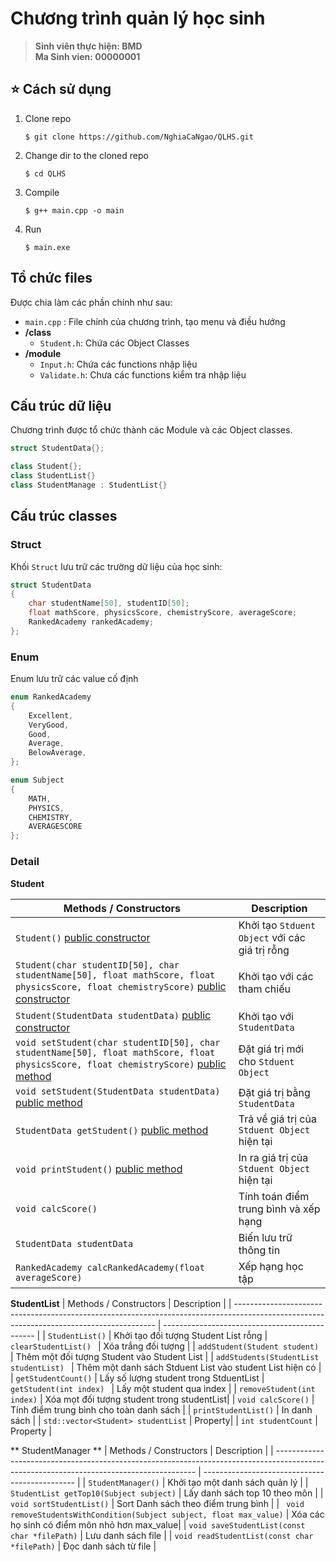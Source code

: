 # Chương trình quản lý học sinh

> **Sinh viên thực hiện: BMD**  
> **Ma Sinh vien: 00000001**

## :star: Cách sử dụng

1. Clone repo
   ```shell
   $ git clone https://github.com/NghiaCaNgao/QLHS.git
   ```
2. Change dir to the cloned repo
   ```shell
   $ cd QLHS
   ```
3. Compile
   ```shell
   $ g++ main.cpp -o main
   ```
4. Run
   ```shell
   $ main.exe
   ```

## Tổ chức files

Được chia làm các phần chính như sau:

- `main.cpp` : File chính của chương trình, tạo menu và điều hướng
- **/class**
  - `Student.h`: Chứa các Object Classes
- **/module**
  - `Input.h`: Chứa các functions nhập liệu
  - `Validate.h`: Chưa các functions kiểm tra nhập liệu

## Cấu trúc dữ liệu

Chương trình được tổ chức thành các Module và các Object classes.

```c++
struct StudentData{};
```

```c++
class Student{};
class StudentList{}
class StudentManage : StudentList{}
```

## Cấu trúc classes

### Struct

Khối `Struct` lưu trữ các trường dữ liệu của học sinh:

```c++
struct StudentData
{
    char studentName[50], studentID[50];
    float mathScore, physicsScore, chemistryScore, averageScore;
    RankedAcademy rankedAcademy;
};
```

### Enum

Enum lưu trữ các value cố định

```c++
enum RankedAcademy
{
    Excellent,
    VeryGood,
    Good,
    Average,
    BelowAverage,
};

enum Subject
{
    MATH,
    PHYSICS,
    CHEMISTRY,
    AVERAGESCORE
};
```

### Detail

**Student**

| Methods / Constructors                                                                                                                   | Description                                    |
| ---------------------------------------------------------------------------------------------------------------------------------------- | ---------------------------------------------- |
| `Student()` [public constructor]()                                                                                                       | Khởi tạo `Stduent Object` với các giá trị rỗng |
| `Student(char studentID[50], char studentName[50], float mathScore, float physicsScore, float chemistryScore)` [public constructor]()    | Khởi tạo với các tham chiếu                    |
| `Student(StudentData studentData)` [public constructor]()                                                                                | Khởi tạo với `StudentData`                     |
| `void setStudent(char studentID[50], char studentName[50], float mathScore, float physicsScore, float chemistryScore)` [public method]() | Đặt giá trị mới cho `Stduent Object`           |
| `void setStudent(StudentData studentData)` [public method]()                                                                             | Đặt giá trị bằng `StudentData`                 |
| `StudentData getStudent()` [public method]()                                                                                             | Trả về giá trị của `Stduent Object` hiện tại   |
| `void printStudent()` [public method]()                                                                                                  | In ra giá trị của `Stduent Object` hiện tại    |
| `void calcScore()`                                                                                                                       | Tính toán điểm trung bình và xếp hạng          |
| `StudentData studentData `                                                                                                               | Biến lưu trữ thông tin                         |
| `RankedAcademy calcRankedAcademy(float averageScore)`                                                                                    | Xếp hạng học tập                               |

**StudentList**
| Methods / Constructors | Description |
| ---------------------------------------------------------------------------------------------------------------------------------------- | ---------------------------------------------- |
| `StudentList()` | Khởi tạo đối tượng Student List rỗng
| `clearStudentList() ` | Xóa trắng đối tượng |
| `addStudent(Student student) ` | Thêm một đối tượng Student vào Student List |
| `addStudents(StudentList studentList) ` | Thêm một danh sách Stduent List vào student List hiện có |
| `getStudentCount()` | Lấy số lượng student trong StduentList
| `getStudent(int index) ` | Lấy một student qua index |
| `removeStudent(int index)` | Xóa mọt đối tượng student trong studentList|
| `void calcScore()` | Tính điểm trung bình cho toàn danh sách |
| `printStudentList()` | In danh sách |
| `std::vector<Student> studentList` | Property|
| `int studentCount` | Property |

** StudentManager **
| Methods / Constructors | Description |
| ---------------------------------------------------------------------------------------------------------------------------------------- | ---------------------------------------------- |
| `StudentManager()` | Khởi tạo một danh sách quản lý |
| ` StudentList getTop10(Subject subject)` | Lấy danh sách top 10 theo môn |
| `void sortStudentList()` | Sort Danh sách theo điểm trung bình |
| ` void removeStudentsWithCondition(Subject subject, float max_value)` | Xóa các họ sinh có điểm môn nhỏ hơn max_value|
| `void saveStudentList(const char *filePath)` | Lưu danh sách file |
| `void readStudentList(const char *filePath)` | Đọc danh sách từ file |
